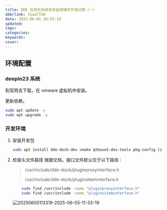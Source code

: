 ```yaml
---
title: DDE 任务栏系统状态监视插件开发过程（一）
abbrlink: 31aaf7d0
date: 2025-06-05 10:55:19
updated:
tags:
categories:
keywords:
cover:
---
```


## 环境配置

### deepin23 系统

到官网去下载，在 vmware 虚拟机中安装。

更新依赖。

```bash
sudo apt update -y
sudo apt upgrade -y
```

### 开发环境

1. 安装开发包

   ```bash
   sudo apt install dde-dock-dev cmake qtbase5-dev-tools pkg-config libdtkwidget-dev
   ```

2. 检查头文件路径
   根据文档，接口文件默认位于以下路径：

   > /usr/include/dde-dock/pluginproxyinterface.h
   >
   > /usr/include/dde-dock/pluginsiteminterface.h

   ```bash
       sudo find /usr/include -name "pluginproxyinterface.h"
       sudo find /usr/include -name "pluginsiteminterface.h"
   ```

   ![20250605113319-2025-06-05-11-33-19](https://cdn.jsdelivr.net/gh/xiaozhuABCD1234/myblog@imgs/20250605113319-2025-06-05-11-33-19.png)

